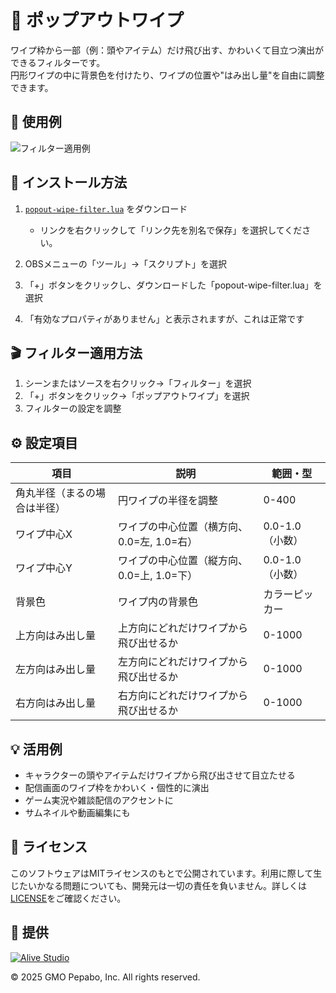 # 🎈 ポップアウトワイプ

ワイプ枠から一部（例：頭やアイテム）だけ飛び出す、かわいくて目立つ演出ができるフィルターです。  
円形ワイプの中に背景色を付けたり、ワイプの位置や"はみ出し量"を自由に調整できます。

## 🎥 使用例

![フィルター適用例](./popout-wipe-filter.gif)

## 🔧 インストール方法

1. [`popout-wipe-filter.lua`](https://raw.githubusercontent.com/pepabo/alive-project-obs-plugins/main/scripts/popout-wipe-filter/popout-wipe-filter.lua) をダウンロード

    - リンクを右クリックして「リンク先を別名で保存」を選択してください。

2. OBSメニューの「ツール」→「スクリプト」を選択
3. 「+」ボタンをクリックし、ダウンロードした「popout-wipe-filter.lua」を選択
4. 「有効なプロパティがありません」と表示されますが、これは正常です

## 🎬 フィルター適用方法

1. シーンまたはソースを右クリック→「フィルター」を選択
2. 「+」ボタンをクリック→「ポップアウトワイプ」を選択
3. フィルターの設定を調整

## ⚙️ 設定項目

| 項目               | 説明                                         | 範囲・型         |
|--------------------|----------------------------------------------|------------------|
| 角丸半径（まるの場合は半径） | 円ワイプの半径を調整                       | 0-400            |
| ワイプ中心X        | ワイプの中心位置（横方向、0.0=左, 1.0=右）   | 0.0-1.0（小数）  |
| ワイプ中心Y        | ワイプの中心位置（縦方向、0.0=上, 1.0=下）   | 0.0-1.0（小数）  |
| 背景色             | ワイプ内の背景色                             | カラーピッカー   |
| 上方向はみ出し量   | 上方向にどれだけワイプから飛び出せるか        | 0-1000           |
| 左方向はみ出し量   | 左方向にどれだけワイプから飛び出せるか        | 0-1000           |
| 右方向はみ出し量   | 右方向にどれだけワイプから飛び出せるか        | 0-1000           |

## 💡 活用例

- キャラクターの頭やアイテムだけワイプから飛び出させて目立たせる
- 配信画面のワイプ枠をかわいく・個性的に演出
- ゲーム実況や雑談配信のアクセントに
- サムネイルや動画編集にも

## 📝 ライセンス

このソフトウェアはMITライセンスのもとで公開されています。利用に際して生じたいかなる問題についても、開発元は一切の責任を負いません。詳しくは[LICENSE](../../LICENSE)をご確認ください。

## 🎯 提供

[![Alive Studio](../../assets/alive-studio-logo.png)](https://alive-project.com/studio)

© 2025 GMO Pepabo, Inc. All rights reserved. 